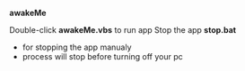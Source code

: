 **awakeMe**

Double-click **awakeMe.vbs** to run app
Stop the app **stop.bat**
 - for stopping the app manualy
 - process will stop before turning off your pc
